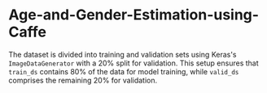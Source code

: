 # Age-and-Gender-Estimation-using-Caffe
The dataset is divided into training and validation sets using Keras's `ImageDataGenerator` with a 20% split for validation. This setup ensures that `train_ds` contains 80% of the data for model training, while `valid_ds` comprises the remaining 20% for validation.
